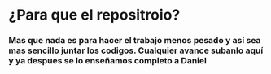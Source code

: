 # ¿Para que el repositroio?

### Mas que nada es para hacer el trabajo menos pesado y así sea mas sencillo juntar los codigos. Cualquier avance subanlo aquí y ya despues se lo enseñamos completo a Daniel 
